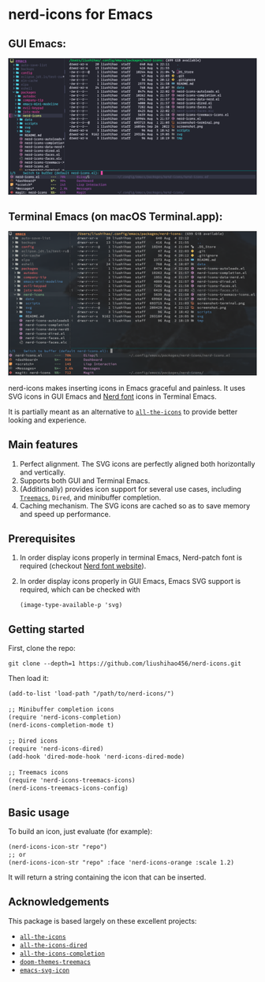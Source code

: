 # nerd-icons for Emacs
## GUI Emacs:
![Screenshot](./screenshot.png)

## Terminal Emacs (on macOS Terminal.app):
![Screenshot](./screenshot-terminal.png)

nerd-icons makes inserting icons in Emacs graceful and painless. It uses SVG icons in GUI Emacs and [Nerd font](https://www.nerdfonts.com/) icons in Terminal Emacs.

It is partially meant as an alternative to [`all-the-icons`](https://github.com/domtronn/all-the-icons.el) to provide better looking and experience.

## Main features

1. Perfect alignment. The SVG icons are perfectly aligned both horizontally and vertically.
2. Supports both GUI and Terminal Emacs.
3. (Additionally) provides icon support for several use cases, including [`Treemacs`](https://github.com/Alexander-Miller/treemacs), `Dired`, and minibuffer completion.
4. Caching mechanism. The SVG icons are cached so as to save memory and speed up performance.

## Prerequisites

1. In order display icons properly in terminal Emacs, Nerd-patch font is required (checkout [Nerd font website](https://www.nerdfonts.com/)).
2. In order display icons properly in GUI Emacs, Emacs SVG support is required, which can be checked with
   
   ``` elisp
   (image-type-available-p 'svg)
   ```

## Getting started

First, clone the repo:

``` shell
git clone --depth=1 https://github.com/liushihao456/nerd-icons.git
```

Then load it:

``` elisp
(add-to-list 'load-path "/path/to/nerd-icons/")

;; Minibuffer completion icons
(require 'nerd-icons-completion)
(nerd-icons-completion-mode t)

;; Dired icons
(require 'nerd-icons-dired)
(add-hook 'dired-mode-hook 'nerd-icons-dired-mode)

;; Treemacs icons
(require 'nerd-icons-treemacs-icons)
(nerd-icons-treemacs-icons-config)
```

## Basic usage

To build an icon, just evaluate (for example):

``` elisp
(nerd-icons-icon-str "repo")
;; or
(nerd-icons-icon-str "repo" :face 'nerd-icons-orange :scale 1.2)
```

It will return a string containing the icon that can be inserted.

## Acknowledgements

This package is based largely on these excellent projects:

* [`all-the-icons`](https://github.com/domtronn/all-the-icons.el)
* [`all-the-icons-dired`](https://github.com/jtbm37/all-the-icons-dired)
* [`all-the-icons-completion`](https://github.com/iyefrat/all-the-icons-completion)
* [`doom-themes-treemacs`](https://github.com/doomemacs/themes)
* [`emacs-svg-icon`](https://github.com/rougier/emacs-svg-icon)


